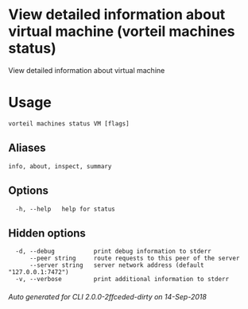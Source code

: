 # View detailed information about virtual machine (vorteil machines status)

View detailed information about virtual machine

# Usage

```
vorteil machines status VM [flags]
```

## Aliases

```
info, about, inspect, summary
```

## Options

```
  -h, --help   help for status
```

## Hidden options

```
  -d, --debug           print debug information to stderr
      --peer string     route requests to this peer of the server
      --server string   server network address (default "127.0.0.1:7472")
  -v, --verbose         print additional information to stderr
```


###### Auto generated for CLI 2.0.0-2ffceded-dirty on 14-Sep-2018
